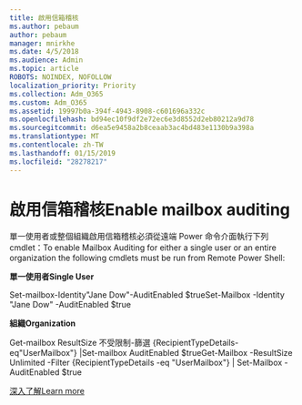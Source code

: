 ```yaml
---
title: 啟用信箱稽核
ms.author: pebaum
author: pebaum
manager: mnirkhe
ms.date: 4/5/2018
ms.audience: Admin
ms.topic: article
ROBOTS: NOINDEX, NOFOLLOW
localization_priority: Priority
ms.collection: Adm_O365
ms.custom: Adm_O365
ms.assetid: 19997b0a-394f-4943-8908-c601696a332c
ms.openlocfilehash: bd94ec10f9df2e72ec6e3d8552d2eb80212a9d78
ms.sourcegitcommit: d6ea5e9458a2b8ceaab3ac4bd483e1130b9a398a
ms.translationtype: MT
ms.contentlocale: zh-TW
ms.lasthandoff: 01/15/2019
ms.locfileid: "28278217"
---
```

# <a name="enable-mailbox-auditing"></a><span data-ttu-id="bb34d-102">啟用信箱稽核</span><span class="sxs-lookup"><span data-stu-id="bb34d-102">Enable mailbox auditing</span></span>

<span data-ttu-id="bb34d-103">單一使用者或整個組織啟用信箱稽核必須從遠端 Power 命令介面執行下列 cmdlet：</span><span class="sxs-lookup"><span data-stu-id="bb34d-103">To enable Mailbox Auditing for either a single user or an entire organization the following cmdlets must be run from Remote Power Shell:</span></span>
  
 <span data-ttu-id="bb34d-104">**單一使用者**</span><span class="sxs-lookup"><span data-stu-id="bb34d-104">**Single User**</span></span>
  
<span data-ttu-id="bb34d-105">Set-mailbox-Identity"Jane Dow"-AuditEnabled $true</span><span class="sxs-lookup"><span data-stu-id="bb34d-105">Set-Mailbox -Identity "Jane Dow" -AuditEnabled $true</span></span>
  
 <span data-ttu-id="bb34d-106">**組織**</span><span class="sxs-lookup"><span data-stu-id="bb34d-106">**Organization**</span></span>
  
<span data-ttu-id="bb34d-107">Get-mailbox ResultSize 不受限制-篩選 {RecipientTypeDetails-eq"UserMailbox"} |Set-mailbox AuditEnabled $true</span><span class="sxs-lookup"><span data-stu-id="bb34d-107">Get-Mailbox -ResultSize Unlimited -Filter {RecipientTypeDetails -eq "UserMailbox"} | Set-Mailbox -AuditEnabled $true</span></span>
  
[<span data-ttu-id="bb34d-108">深入了解</span><span class="sxs-lookup"><span data-stu-id="bb34d-108">Learn more</span></span>](https://support.office.com/article/aaca8987-5b62-458b-9882-c28476a66918)
  

